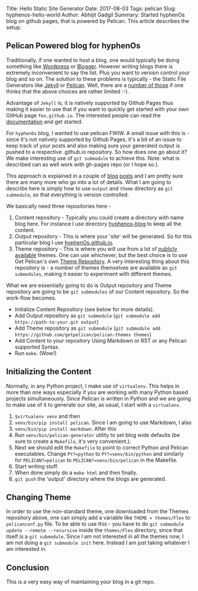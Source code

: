 Title: Hello Static Site Generator
Date: 2017-08-03
Tags: pelican
Slug: hyphenos-hello-world
Author: Abhijit Gadgil
Summary: Started hyphenOs blog on github pages, that is powered by Pelican. This article describes the setup.

## Pelican Powered blog for hyphenOs

Traditionally, if one wanted to host a blog, one would typically be doing something like [Wordpress](https://wordpress.com/) or [Blogger](https://wordpress.com/). However writing blogs there is extremely inconvenient to say the list. Plus you want to version control your blog and so on. The solution to these problems is typically - the Static File Generators like [Jekyll](http://jekyllrb.com/) or [Pelican](https://blog.getpelican.com/). Well, there are a [number of those](https://www.staticgen.com/) if one thinks that the above choices are rather limited :-).

Advantage of `Jekyll` is, it is natively supported by Github Pages thus making it easier to use that if you want to quickly get started with your own GitHub page `foo.github.io`. The interested people can read the [documentation](https://guides.github.com/features/pages/) and get started.

For `hyphenOs` blog, I wanted to use pelican FWIW. A small issue with this is - since it's not natively supported by Github Pages, it's a bit of an issue to keep track of your posts and also making sure your generated output is pushed to a respective <foo>.github.io repository. So how does one go about it? We make interesting use of `git submodule` to achieve this. Note: what is described can as well work with gh-pages repo (or I hope so.).

This approach is explained in a couple of [blog](http://railslide.io/pelican-github-pages.html) [posts](http://martinbrochhaus.com/pelican2.html) and I am pretty sure there are many more who go into a lot of details. What I am going to describe here is simply how to use `output` and `theme` directory as `git submodule`, so that everything is version controlled.

We basically need three repositories here -

1. Content repository - Typically you could create a directory with name blog here. For instance I use directory [hyphenos-blog](https://github.com/hyphenOs/hyphenos-blog) to keep all the content.
2. Output repository - This is where your 'site' will be generated. So for this particular blog I use [hyphenOs.github.io](https://github.com/hyphenOs/hyphenOs.github.io).
3. Theme repository - This is where you will use from a lot of [publicly available](http://www.pelicanthemes.com/) themes. One can use whichever, but the best choice is to use Get Pelican's own [Theme Repository](https://github.com/getpelican/pelican-themes). A very interesting thing about this repository is - a number of themes themselves are available as `git submodules`, making it easier to experiment with different themes.

What we are essentially going to do is Output repository and Theme repository are going to be `git submodules` of our Content repository. So the work-flow becomes.

* Initialize Content Repository (see below for more details).
* Add Output repository as `git submodule` (`git submodule add https://path-to-your.git output`)
* Add Theme repository as `git submodule` (`git submodule add https://github.com/getpelican/pelican-themes themes`)
* Add Content to your repository Using Markdown or RST or any Pelican supported Syntax.
* Run `make`. (Wow!)

## Initializing the Content

Normally, in any Python project, I make use of `virtualenv`. This helps in more than one ways especially if you are working with many Python based projects simultaneously. Since Pelican is written in Python and we are going to make use of it to generate our site, as usual, I start with a `virtualenv`.

1. `$virtualenv venv` and then
2. `venv/bin/pip install pelican`. Since I am going to use Markdown, I also
3. `venv/bin/pip install markdown`. After this
4. Run `venv/bin/pelican-generator` utility to set blog wide defaults (be sure to create a `Makefile`, it's very convenient.).
5. Next we should edit the `Makefile` to point to correct Python and Pelican executables. Change `PY?=python` to `PY?=venv/bin/python` and similarly for `PELICAN?=pelican` to `PELICAN?=venv/bin/pelican` in the Makefile.
6. Start writing stuff.
7. When done simply do a `make html` and then finally.
8. `git push` the 'output' directory where the blogs are generated.

## Changing Theme

In order to use the non-standard theme, one downloaded from the Themes repository above, one can simply add a variable like `THEME = themes/Flex` to `pelicanconf.py` file. To be able to use this - you have to do `git submodule update --remote --recursive` inside the `themes/Flex` directory, since that itself is a `git submodule`. Since I am not interested in all the themes now, I am not doing a `git submodule init` here. Instead I am just taking whatever I am interested in.

## Conclusion

This is a very easy way of maintaining your blog in a git repo.
